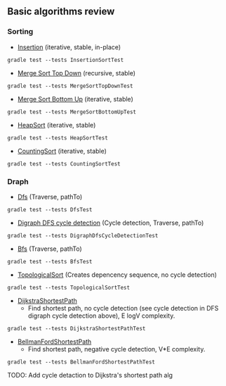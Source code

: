 ## Basic algorithms review

### Sorting
* [Insertion](src/main/java/com/sm/algorithms/sort/InsertionSort.java) (iterative, stable, in-place)
```
gradle test --tests InsertionSortTest
```
* [Merge Sort Top Down](src/main/java/com/sm/algorithms/sort/MergeSortTopDown.java) (recursive, stable)
```
gradle test --tests MergeSortTopDownTest
```
* [Merge Sort Bottom Up](src/main/java/com/sm/algorithms/sort/MergeSortBottomUp.java) (iterative, stable)
```
gradle test --tests MergeSortBottomUpTest
```
* [HeapSort](src/main/java/com/sm/algorithms/sort/HeapSort.java) (iterative, stable)
```
gradle test --tests HeapSortTest
```
* [CountingSort](src/main/java/com/sm/algorithms/sort/CountingSort.java) (iterative, stable)
```
gradle test --tests CountingSortTest
```

### Draph
* [Dfs](src/main/java/com/sm/algorithms/graph/Dfs.java) (Traverse, pathTo)
```
gradle test --tests DfsTest
```
* [Digraph DFS cycle detection](src/main/java/com/sm/algorithms/graph/DigraphDfsCycleDetection.java) (Cycle detection, Traverse, pathTo)
```
gradle test --tests DigraphDfsCycleDetectionTest
```
* [Bfs](src/main/java/com/sm/algorithms/graph/Bfs.java) (Traverse, pathTo)
```
gradle test --tests BfsTest
```
* [TopologicalSort](src/main/java/com/sm/algorithms/graph/TopologicalSort.java) (Creates depencency sequence, no cycle detection)
```
gradle test --tests TopologicalSortTest
```
* [DijkstraShortestPath](src/main/java/com/sm/algorithms/graph/DijkstraShortestPath.java) 
  * Find shortest path, no cycle detection (see cycle detection in DFS digraph cycle detection above), E logV complexity. 
```
gradle test --tests DijkstraShortestPathTest
```
* [BellmanFordShortestPath](src/main/java/com/sm/algorithms/graph/BellmanFordShortestPath.java) 
  * Find shortest path, negative cycle detection, V*E complexity. 
```
gradle test --tests BellmanFordShortestPathTest
```


TODO: Add cycle detaction to Dijkstra's shortest path alg